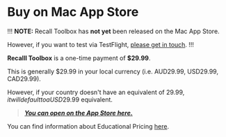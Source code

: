 # Buy on Mac App Store

!!!
**NOTE:** Recall Toolbox has **not yet** been released on the Mac App Store.

However, if you want to test via TestFlight, [please get in touch](https://recalltoolbox.io/support/).
!!!

**Recalll Toolbox** is a one-time payment of **$29.99**.

This is generally $29.99 in your local currency (i.e. AUD29.99, USD29.99, CAD29.99).

However, if your country doesn't have an equivalent of $29.99, it will default to a USD$29.99 equivalent.

> **_[You can open on the App Store here.](https://apps.apple.com/us/app/recall-toolbox/id6448816971)_**

You can find information about Educational Pricing [here](https://recalltoolbox.io/educational/).